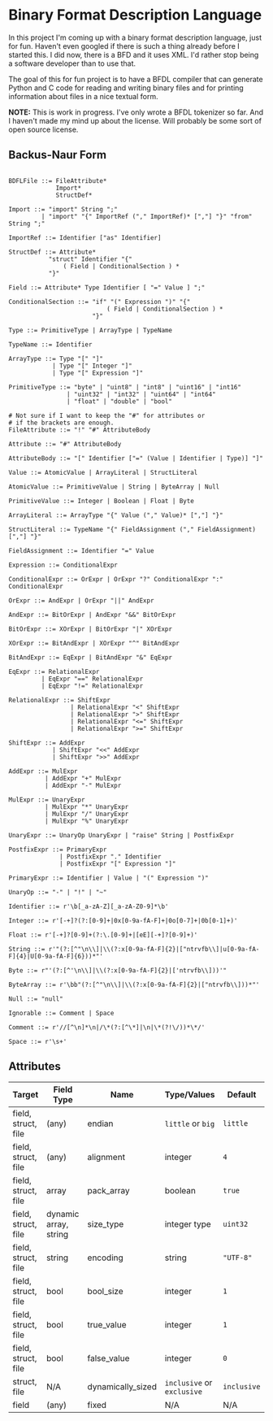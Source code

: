 Binary Format Description Language
==================================

In this project I'm coming up with a binary format description language, just
for fun. Haven't even googled if there is such a thing already before I
started this. I did now, there is a BFD and it uses XML. I'd rather stop being
a software developer than to use that.

The goal of this for fun project is to have a BFDL compiler that can generate
Python and C code for reading and writing binary files and for printing
information about files in a nice textual form.

**NOTE:** This is work in progress. I've only wrote a BFDL tokenizer so far.
And I haven't made my mind up about the license. Will probably be some sort of
open source license.

Backus-Naur Form
----------------

```BNF

BDFLFile ::= FileAttribute*
             Import*
             StructDef*

Import ::= "import" String ";"
         | "import" "{" ImportRef ("," ImportRef)* [","] "}" "from" String ";"

ImportRef ::= Identifier ["as" Identifier]

StructDef ::= Attribute*
           "struct" Identifier "{"
               ( Field | ConditionalSection ) *
           "}"

Field ::= Attribute* Type Identifier [ "=" Value ] ";"

ConditionalSection ::= "if" "(" Expression ")" "{"
                           ( Field | ConditionalSection ) *
                       "}"

Type ::= PrimitiveType | ArrayType | TypeName

TypeName ::= Identifier

ArrayType ::= Type "[" "]"
            | Type "[" Integer "]"
            | Type "[" Expression "]"

PrimitiveType ::= "byte" | "uint8" | "int8" | "uint16" | "int16"
                | "uint32" | "int32" | "uint64" | "int64"
                | "float" | "double" | "bool"

# Not sure if I want to keep the "#" for attributes or
# if the brackets are enough.
FileAttribute ::= "!" "#" AttributeBody

Attribute ::= "#" AttributeBody

AttributeBody ::= "[" Identifier ["=" (Value | Identifier | Type)] "]"

Value ::= AtomicValue | ArrayLiteral | StructLiteral

AtomicValue ::= PrimitiveValue | String | ByteArray | Null

PrimitiveValue ::= Integer | Boolean | Float | Byte

ArrayLiteral ::= ArrayType "{" Value ("," Value)* [","] "}"

StructLiteral ::= TypeName "{" FieldAssignment ("," FieldAssignment) [","] "}"

FieldAssignment ::= Identifier "=" Value

Expression ::= ConditionalExpr

ConditionalExpr ::= OrExpr | OrExpr "?" ConditionalExpr ":" ConditionalExpr

OrExpr ::= AndExpr | OrExpr "||" AndExpr

AndExpr ::= BitOrExpr | AndExpr "&&" BitOrExpr

BitOrExpr ::= XOrExpr | BitOrExpr "|" XOrExpr

XOrExpr ::= BitAndExpr | XOrExpr "^" BitAndExpr

BitAndExpr ::= EqExpr | BitAndExpr "&" EqExpr

EqExpr ::= RelationalExpr
         | EqExpr "==" RelationalExpr
         | EqExpr "!=" RelationalExpr

RelationalExpr ::= ShiftExpr
                 | RelationalExpr "<" ShiftExpr
                 | RelationalExpr ">" ShiftExpr
                 | RelationalExpr "<=" ShiftExpr
                 | RelationalExpr ">=" ShiftExpr

ShiftExpr ::= AddExpr
            | ShiftExpr "<<" AddExpr
            | ShiftExpr ">>" AddExpr

AddExpr ::= MulExpr
          | AddExpr "+" MulExpr
          | AddExpr "-" MulExpr

MulExpr ::= UnaryExpr
          | MulExpr "*" UnaryExpr
          | MulExpr "/" UnaryExpr
          | MulExpr "%" UnaryExpr

UnaryExpr ::= UnaryOp UnaryExpr | "raise" String | PostfixExpr

PostfixExpr ::= PrimaryExpr
              | PostfixExpr "." Identifier
              | PostfixExpr "[" Expression "]"

PrimaryExpr ::= Identifier | Value | "(" Expression ")"

UnaryOp ::= "-" | "!" | "~"

Identifier ::= r'\b[_a-zA-Z][_a-zA-Z0-9]*\b'

Integer ::= r'[-+]?(?:[0-9]+|0x[0-9a-fA-F]+|0o[0-7]+|0b[0-1]+)'

Float ::= r'[-+]?[0-9]+(?:\.[0-9]+|[eE][-+]?[0-9]+)'

String ::= r'"(?:[^"\n\\]|\\(?:x[0-9a-fA-F]{2}|["ntrvfb\\]|u[0-9a-fA-F]{4}|U[0-9a-fA-F]{6}))*"'

Byte ::= r"'(?:[^'\n\\]|\\(?:x[0-9a-fA-F]{2}|['ntrvfb\\]))'"

ByteArray ::= r'\bb"(?:[^"\n\\]|\\(?:x[0-9a-fA-F]{2}|["ntrvfb\\]))*"'

Null ::= "null"

Ignorable ::= Comment | Space

Comment ::= r'//[^\n]*\n|/\*(?:[^\*]|\n|\*(?!\/))*\*/'

Space ::= r'\s+'
```

Attributes
----------

| Target              | Field Type            | Name              | Type/Values                | Default     |
| ------------------- | --------------------- | ----------------- | -------------------------- | ----------- |
| field, struct, file | (any)                 | endian            | `little` or `big`          | `little`    |
| field, struct, file | (any)                 | alignment         | integer                    | `4`         |
| field, struct, file | array                 | pack_array        | boolean                    | `true`      |
| field, struct, file | dynamic array, string | size_type         | integer type               | `uint32`    |
| field, struct, file | string                | encoding          | string                     | `"UTF-8"`   |
| field, struct, file | bool                  | bool_size         | integer                    | `1`         |
| field, struct, file | bool                  | true_value        | integer                    | `1`         |
| field, struct, file | bool                  | false_value       | integer                    | `0`         |
| struct, file        | N/A                   | dynamically_sized | `inclusive` or `exclusive` | `inclusive` |
| field               | (any)                 | fixed             | N/A                        | N/A         |